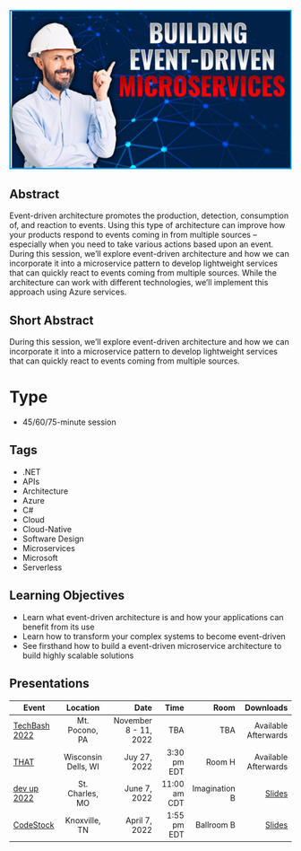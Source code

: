 ![Building Event-Driven Microservices](Thumbnail.jpg)

## Abstract
Event-driven architecture promotes the production, detection, consumption of, and reaction to events. Using this type of architecture can improve how your products respond to events coming in from multiple sources – especially when you need to take various actions based upon an event. During this session, we’ll explore event-driven architecture and how we can incorporate it into a microservice pattern to develop lightweight services that can quickly react to events coming from multiple sources. While the architecture can work with different technologies, we’ll implement this approach using Azure services.


## Short Abstract
During this session, we’ll explore event-driven architecture and how we can incorporate it into a microservice pattern to develop lightweight services that can quickly react to events coming from multiple sources.

# Type
* 45/60/75-minute session

## Tags
* .NET
* APIs
* Architecture
* Azure
* C#
* Cloud
* Cloud-Native
* Software Design
* Microservices
* Microsoft
* Serverless

## Learning Objectives
* Learn what event-driven architecture is and how your applications can benefit from its use
* Learn how to transform your complex systems to become event-driven
* See firsthand how to build a event-driven microservice architecture to build highly scalable solutions

## Presentations

| Event | Location | Date | Time | Room | Downloads |
|-------|:--------:|-----:|-----:|-----:|----------:|
| [TechBash 2022](https://www.techbash.com) | Mt. Pocono, PA | November 8 - 11, 2022 | TBA | TBA | Available Afterwards |
| [THAT](https://that.us/activities/hkLCBbTl8zuhjbdPwoXG) | Wisconsin Dells, WI | Juy 27, 2022 | 3:30 pm EDT | Room H | Available Afterwards |
| [dev up 2022](https://www.devupconf.org/speakers/chad-green) | St. Charles, MO | June 7, 2022 | 11:00 am CDT | Imagination B | [Slides](file:///C:\Repos\TaleLearnCode\Presentations\BuildingMicroserviceRESTAPIsUsingAzureFunctions\Presentations\Building_Microservice_REST_APIs_Using_Azure_Functions-DevUp.pdf) |
| [CodeStock](https://www.codestock.org/) | Knoxville, TN | April 7, 2022 | 1:55 pm EDT | Ballroom B | [Slides](Presentations/Building%20Event-Driven%20Microservices%20-%20CodeStock.pdf) |